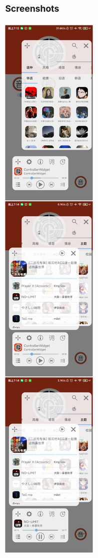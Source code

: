 # Screenshots
\
<img width="280px" src="./$screenshots/1.jpg" /> 
<img width="280px" src="./$screenshots/2.jpg" /> 
<img width="280px" src="./$screenshots/3.jpg" />
